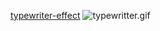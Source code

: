 
<!-- ## 实用库 -->
[typewriter-effect](https://github.com/tameemsafi/typewriterjs)
![typewritter.gif](/FE-Knowledge2/typewritter.gif)
<!-- ## 手写 -->
<preview title="HoverMe" description="" path="../../demos/css/HoverMe.vue"></preview>

<preview title="Typing" description="" path="../../demos/css/Typing.vue"></preview>

<preview title="HoverUnderline" description="" path="../../demos/css/HoverUnderline.vue"></preview>